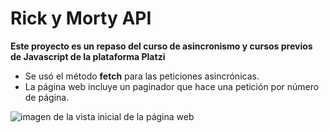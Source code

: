 # Rick y Morty API
**Este proyecto es un repaso del curso de asincronismo y cursos previos de Javascript de la plataforma Platzi**
- Se usó el método **fetch** para las peticiones asincrónicas.
- La página web incluye un paginador que hace una petición por número de página.

<img src="https://lh4.googleusercontent.com/2a8dWiXydew4fA5oapam-Ta6_8NZ5O9f_-6sdG9DdjJ2PfqMcT6emMjKoeF3oBIDVls_aSKuKPXP4g=w2940-h5226-rw" alt="imagen de la vista inicial de la página web">
